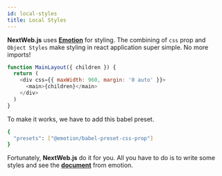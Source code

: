 ```yaml
---
id: local-styles
title: Local Styles
---
```


**NextWeb.js** uses [**Emotion**](https://emotion.sh/) for styling. The combining of ```css``` prop and ```Object Styles``` make styling in react application super simple. No more imports!

```javascript
function MainLayout({ children }) {
  return (
    <div css={{ maxWidth: 960, margin: '0 auto' }}>
      <main>{children}</main>
    </div>
  )
}
```

To make it works, we have to add this babel preset.

```bash
{
  "presets": ["@emotion/babel-preset-css-prop"]
}
```

Fortunately, **NextWeb.js** do it for you. All you have to do is to write some styles and see the [**document**](https://emotion.sh/docs/object-styles) from emotion.